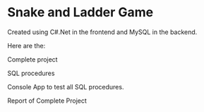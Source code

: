 # Snake and Ladder Game

Created using C#.Net in the frontend and MySQL in the backend. 

Here are the:

Complete project

SQL procedures

Console App to test all SQL procedures. 

Report of Complete Project
